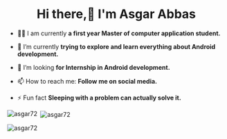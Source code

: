 <h1 align="center">Hi there,👋 I'm Asgar Abbas</h1>

- 👨‍🎓 I am currently **a first year Master of computer application student.**

- 🌱 I’m currently **trying to explore and learn everything about Android development.**

- 🤔 I’m looking **for Internship in Android development.**

- 📫 How to reach me: **Follow me on social media.** 

- ⚡ Fun fact **Sleeping with a problem can actually solve it.**

<p align="left">

</p>

<p><img align="left" src="https://github-readme-stats.vercel.app/api/top-langs?username=asgar72&show_icons=true&locale=en&layout=compact" alt="asgar72" /></p>

<p>&nbsp;<img align="center" src="https://github-readme-stats.vercel.app/api?username=asgar72&show_icons=true&locale=en" alt="asgar72" /></p>

<p><img align="center" src="https://github-readme-streak-stats.herokuapp.com/?user=asgar72&" alt="asgar72" /></p>
